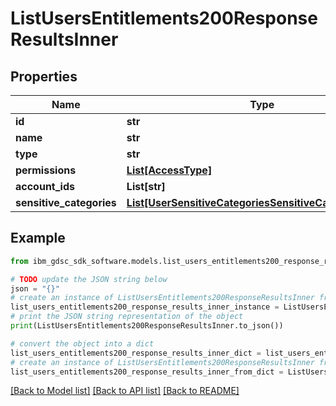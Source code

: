 # ListUsersEntitlements200ResponseResultsInner


## Properties

Name | Type | Description | Notes
------------ | ------------- | ------------- | -------------
**id** | **str** |  | 
**name** | **str** |  | 
**type** | **str** |  | 
**permissions** | [**List[AccessType]**](AccessType.md) |  | 
**account_ids** | **List[str]** |  | 
**sensitive_categories** | [**List[UserSensitiveCategoriesSensitiveCategoriesInner]**](UserSensitiveCategoriesSensitiveCategoriesInner.md) |  | 

## Example

```python
from ibm_gdsc_sdk_software.models.list_users_entitlements200_response_results_inner import ListUsersEntitlements200ResponseResultsInner

# TODO update the JSON string below
json = "{}"
# create an instance of ListUsersEntitlements200ResponseResultsInner from a JSON string
list_users_entitlements200_response_results_inner_instance = ListUsersEntitlements200ResponseResultsInner.from_json(json)
# print the JSON string representation of the object
print(ListUsersEntitlements200ResponseResultsInner.to_json())

# convert the object into a dict
list_users_entitlements200_response_results_inner_dict = list_users_entitlements200_response_results_inner_instance.to_dict()
# create an instance of ListUsersEntitlements200ResponseResultsInner from a dict
list_users_entitlements200_response_results_inner_from_dict = ListUsersEntitlements200ResponseResultsInner.from_dict(list_users_entitlements200_response_results_inner_dict)
```
[[Back to Model list]](../README.md#documentation-for-models) [[Back to API list]](../README.md#documentation-for-api-endpoints) [[Back to README]](../README.md)



